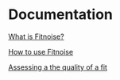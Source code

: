 Documentation
===

[What is Fitnoise?](what.md)

[How to use Fitnoise](how.md)

[Assessing a the quality of a fit](assess.md)
